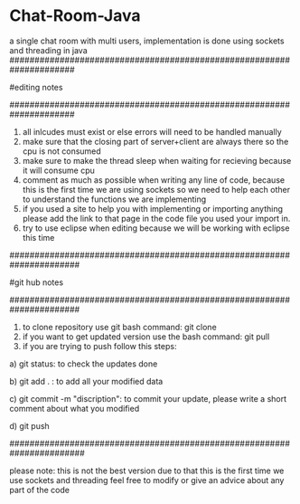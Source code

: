 # Chat-Room-Java
a single chat room with multi users, implementation is done using sockets and threading in java
#####################################################################

#editing notes

#####################################################################
1) all inlcudes must exist or else errors will need to be handled manually
2) make sure that the closing part of server+client are always there so the cpu is not consumed
3) make sure to make the thread sleep when waiting for recieving because it will consume cpu 
4) comment as much as possible when writing any line of code, because this is the first time we are using sockets so we need to help each other to understand the functions we are implementing
5) if you used a site to help you with implementing or importing anything please add the link to that page in the code file you used your import in.
6) try to use eclipse when editing because we will be working with eclipse this time

######################################################################

#git hub notes

######################################################################

1) to clone repository use git bash command:
   git clone <link>
2) if you want to get updated version use the bash command:
   git pull 
3) if you are trying to push follow this steps:

  a) git status: to check the updates done
  
  b) git add . : to add all your modified data
  
  c) git commit -m "discription": to commit your update, please write a short comment about what you modified
  
  d) git push
  
#######################################################################

please note: this is not the best version due to that this is the first time we use sockets and threading feel free to modify or give an advice about any part of the code
